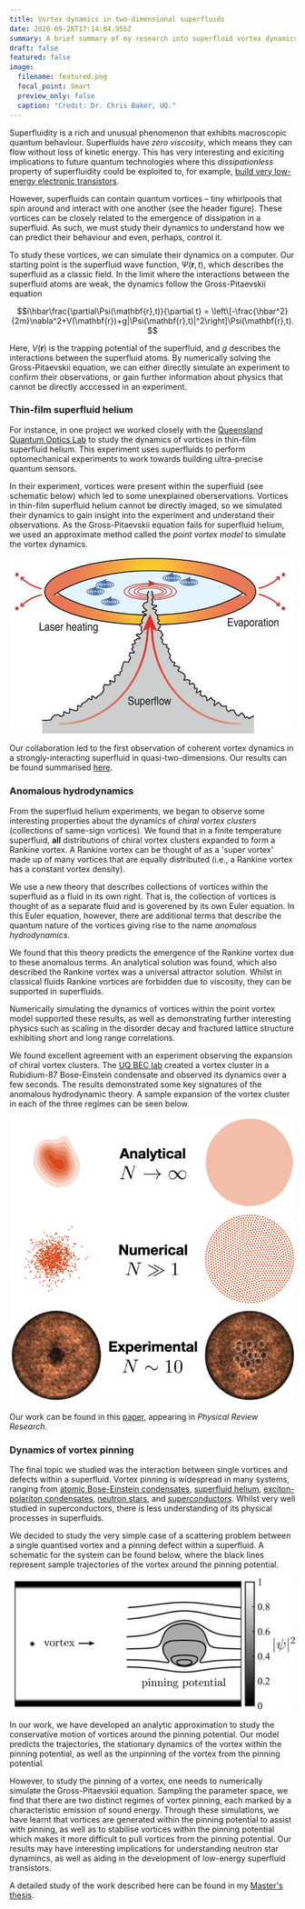 ```yaml
---
title: Vortex dynamics in two-dimensional superfluids
date: 2020-09-28T17:14:04.955Z
summary: A brief summary of my research into superfluid vortex dynamics.
draft: false
featured: false
image:
  filename: featured.png
  focal_point: Smart
  preview_only: false
  caption: "Credit: Dr. Chris Baker, UQ."
---
```

Superfluidity is a rich and unusual phenomenon that exhibits macroscopic quantum behaviour. Superfluids have *zero viscosity*, which means they can flow without loss of kinetic energy. This has very interesting and exiciting implications to future quantum technologies where this *dissipationless* property of superfluidity could be exploited to, for example, [build very low-energy electronic transistors](http://www.fleet.org.au).

However, superfluids can contain quantum vortices – tiny whirlpools that spin around and interact with one another (see the header figure). These vortices can be closely related to the emergence of dissipation in a superfluid. As such, we must study their dynamics to understand how we can predict their behaviour and even, perhaps, control it.

To study these vortices, we can simulate their dynamics on a computer. Our starting point is the superfluid wave function, $\Psi(\mathbf{r},t)$, which describes the superfluid as a classic field. In the limit where the interactions between the superfluid atoms are weak, the dynamics follow the Gross-Pitaevskii equation

$$i\hbar\frac{\partial\Psi(\mathbf{r},t)}{\partial t} = \left\[-\frac{\hbar^2}{2m}\nabla^2+V(\mathbf{r})+g|\Psi(\mathbf{r},t)|^2\right]\Psi(\mathbf{r},t).$$

Here, $V(\mathbf{r})$ is the trapping potential of the superfluid, and $g$ describes the interactions between the superfluid atoms. By numerically solving the Gross-Pitaevskii equation, we can either directly simulate an experiment to confirm their observations, or gain further information about physics that cannot be directly acccessed in an experiment.

### Thin-film superfluid helium

For instance, in one project we worked closely with the [Queensland Quantum Optics Lab](http://www.physics.uq.edu.au/QOlab/index.html) to study the dynamics of vortices in thin-film superfluid helium. This experiment uses superfluids to perform optomechanical experiments to work towards building ultra-precise quantum sensors. 

In their experiment, vortices were present within the superfluid (see schematic below) which led to some unexplained oberservations. Vortices in thin-film superfluid helium cannot be directly imaged, so we simulated their dynamics to gain insight into the experiment and understand their observations. As the Gross-Pitaevskii equation fails for superfluid helium, we used an approximate method called the *point vortex model* to simulate the vortex dynamics.

![](f1.large.jpg "Schematic of vortex dynamics in the superfluid helium experiment. Credit: Dr. Chris Baker, UQ.")

Our collaboration led to the first observation of coherent vortex dynamics in a strongly-interacting superfluid in quasi-two-dimensions. Our results can be found summarised [here](https://science.sciencemag.org/content/366/6472/1480?casa_token=wM3m7mt5wb0AAAAA:I5dlf4yfCKk-qqV5x2U9-Zcsif8Sh8QNpTEmNbE4Z1JfLY8iUhzJKe9pkX4wBXSczNjyLhjJwCu5rP56).

### Anomalous hydrodynamics

From the superfluid helium experiments, we began to observe some interesting properties about the dynamics of *chiral vortex clusters* (collections of same-sign vortices). We found that in a finite temperature superfluid, **all** distributions of chiral vortex clusters expanded to form a Rankine vortex. A Rankine vortex can be thought of as a 'super vortex' made up of many vortices that are equally distributed (i.e., a Rankine vortex has a constant vortex density).

We use a new theory that describes collections of vortices within the superfluid as a fluid in its own right. That is, the collection of vortices is thought of as a separate fluid and is goverened by its own Euler equation. In this Euler equation, however, there are additional terms that describe the quantum nature of the vortices giving rise to the name *anomalous hydrodynamics*. 

We found that this theory predicts the emergence of the Rankine vortex due to these anomalous terms. An analytical solution was found, which also described the Rankine vortex was a universal attractor solution. Whilst in classical fluids Rankine vortices are forbidden due to viscosity, they can be supported in superfluids.

Numerically simulating the dynamics of vortices within the point vortex model supported these results, as well as demonstrating further interesting physics such as scaling in the disorder decay and fractured lattice structure exhibiting short and long range correlations.

We found excellent agreement with an experiment observing the expansion of chiral vortex clusters. The [UQ BEC lab](https://bec.equs.org) created a vortex cluster in a Rubidium-87 Bose-Einstein condensate and observed its dynamics over a few seconds. The results demonstrated some key signatures of the anomalous hydrodynamic theory. A sample expansion of the vortex cluster in each of the three regimes can be seen below.

![](expansion.png "Sample expansions of a chiral vortex cluster in each of the three regimes.")

Our work can be found in this [paper](https://journals.aps.org/prresearch/abstract/10.1103/PhysRevResearch.2.033138), appearing in *Physical Review Research*.

### Dynamics of vortex pinning

The final topic we studied was the interaction between single vortices and defects within a superfluid. Vortex pinning is widespread in many systems, ranging from [atomic Bose-Einstein condensates](https://journals.aps.org/prl/abstract/10.1103/PhysRevLett.97.240402), [superfluid helium](https://journals.aps.org/prl/abstract/10.1103/PhysRevLett.81.3451), [exciton-polariton condensates](https://www.nature.com/articles/nphys1051/), [neutron stars](https://www.nature.com/articles/256025a0), and [superconductors](https://journals.aps.org/rmp/abstract/10.1103/RevModPhys.66.1125). Whilst very well studied in superconductors, there is less understanding of its physical processes in superfluids.

We decided to study the very simple case of a scattering problem between a single quantised vortex and a pinning defect within a superfluid. A schematic for the system can be found below, where the black lines represent sample trajectories of the vortex around the pinning potential.

![](schematic.png "Schematic of the system for studying vortex pinning.")

In our work, we have developed an analytic approximation to study the conservative motion of vortices around the pinning potential. Our model predicts the trajectories, the stationary dynamics of the vortex within the pinning potential, as well as the unpinning of the vortex from the pinning potential.

However, to study the pinning of a vortex, one needs to numerically simulate the Gross-Pitaevskii equation. Sampling the parameter space, we find that there are two distinct regimes of vortex pinning, each marked by a characteristic emission of sound energy. Through these simulations, we have learnt that vortices are generated within the pinning potential to assist with pinning, as well as to stabilise vortices within the pinning potential which makes it more difficult to pull vortices from the pinning potential. Our results may have interesting implications for understanding neutron star dynamincs, as well as aiding in the development of low-energy superfluid transistors.

A detailed study of the work described here can be found in my [Master's thesis](https://espace.library.uq.edu.au/view/UQ:6c7d732).
